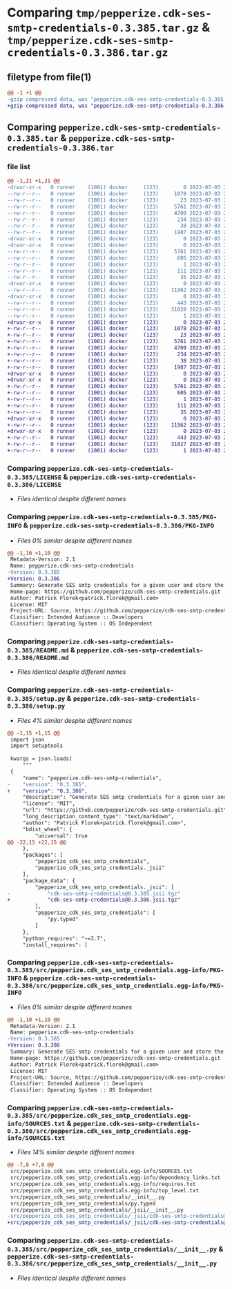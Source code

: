 # Comparing `tmp/pepperize.cdk-ses-smtp-credentials-0.3.385.tar.gz` & `tmp/pepperize.cdk-ses-smtp-credentials-0.3.386.tar.gz`

## filetype from file(1)

```diff
@@ -1 +1 @@
-gzip compressed data, was "pepperize.cdk-ses-smtp-credentials-0.3.385.tar", last modified: Mon Jul  3 22:26:36 2023, max compression
+gzip compressed data, was "pepperize.cdk-ses-smtp-credentials-0.3.386.tar", last modified: Mon Jul  3 22:31:20 2023, max compression
```

## Comparing `pepperize.cdk-ses-smtp-credentials-0.3.385.tar` & `pepperize.cdk-ses-smtp-credentials-0.3.386.tar`

### file list

```diff
@@ -1,21 +1,21 @@
-drwxr-xr-x   0 runner    (1001) docker     (123)        0 2023-07-03 22:26:36.759422 pepperize.cdk-ses-smtp-credentials-0.3.385/
--rw-r--r--   0 runner    (1001) docker     (123)     1078 2023-07-03 22:26:24.000000 pepperize.cdk-ses-smtp-credentials-0.3.385/LICENSE
--rw-r--r--   0 runner    (1001) docker     (123)       23 2023-07-03 22:26:24.000000 pepperize.cdk-ses-smtp-credentials-0.3.385/MANIFEST.in
--rw-r--r--   0 runner    (1001) docker     (123)     5761 2023-07-03 22:26:36.759422 pepperize.cdk-ses-smtp-credentials-0.3.385/PKG-INFO
--rw-r--r--   0 runner    (1001) docker     (123)     4709 2023-07-03 22:26:24.000000 pepperize.cdk-ses-smtp-credentials-0.3.385/README.md
--rw-r--r--   0 runner    (1001) docker     (123)      234 2023-07-03 22:26:24.000000 pepperize.cdk-ses-smtp-credentials-0.3.385/pyproject.toml
--rw-r--r--   0 runner    (1001) docker     (123)       38 2023-07-03 22:26:36.759422 pepperize.cdk-ses-smtp-credentials-0.3.385/setup.cfg
--rw-r--r--   0 runner    (1001) docker     (123)     1987 2023-07-03 22:26:24.000000 pepperize.cdk-ses-smtp-credentials-0.3.385/setup.py
-drwxr-xr-x   0 runner    (1001) docker     (123)        0 2023-07-03 22:26:36.755422 pepperize.cdk-ses-smtp-credentials-0.3.385/src/
-drwxr-xr-x   0 runner    (1001) docker     (123)        0 2023-07-03 22:26:36.755422 pepperize.cdk-ses-smtp-credentials-0.3.385/src/pepperize.cdk_ses_smtp_credentials.egg-info/
--rw-r--r--   0 runner    (1001) docker     (123)     5761 2023-07-03 22:26:36.000000 pepperize.cdk-ses-smtp-credentials-0.3.385/src/pepperize.cdk_ses_smtp_credentials.egg-info/PKG-INFO
--rw-r--r--   0 runner    (1001) docker     (123)      605 2023-07-03 22:26:36.000000 pepperize.cdk-ses-smtp-credentials-0.3.385/src/pepperize.cdk_ses_smtp_credentials.egg-info/SOURCES.txt
--rw-r--r--   0 runner    (1001) docker     (123)        1 2023-07-03 22:26:36.000000 pepperize.cdk-ses-smtp-credentials-0.3.385/src/pepperize.cdk_ses_smtp_credentials.egg-info/dependency_links.txt
--rw-r--r--   0 runner    (1001) docker     (123)      111 2023-07-03 22:26:36.000000 pepperize.cdk-ses-smtp-credentials-0.3.385/src/pepperize.cdk_ses_smtp_credentials.egg-info/requires.txt
--rw-r--r--   0 runner    (1001) docker     (123)       35 2023-07-03 22:26:36.000000 pepperize.cdk-ses-smtp-credentials-0.3.385/src/pepperize.cdk_ses_smtp_credentials.egg-info/top_level.txt
-drwxr-xr-x   0 runner    (1001) docker     (123)        0 2023-07-03 22:26:36.759422 pepperize.cdk-ses-smtp-credentials-0.3.385/src/pepperize_cdk_ses_smtp_credentials/
--rw-r--r--   0 runner    (1001) docker     (123)    11962 2023-07-03 22:26:24.000000 pepperize.cdk-ses-smtp-credentials-0.3.385/src/pepperize_cdk_ses_smtp_credentials/__init__.py
-drwxr-xr-x   0 runner    (1001) docker     (123)        0 2023-07-03 22:26:36.759422 pepperize.cdk-ses-smtp-credentials-0.3.385/src/pepperize_cdk_ses_smtp_credentials/_jsii/
--rw-r--r--   0 runner    (1001) docker     (123)      443 2023-07-03 22:26:24.000000 pepperize.cdk-ses-smtp-credentials-0.3.385/src/pepperize_cdk_ses_smtp_credentials/_jsii/__init__.py
--rw-r--r--   0 runner    (1001) docker     (123)    31028 2023-07-03 22:26:24.000000 pepperize.cdk-ses-smtp-credentials-0.3.385/src/pepperize_cdk_ses_smtp_credentials/_jsii/cdk-ses-smtp-credentials@0.3.385.jsii.tgz
--rw-r--r--   0 runner    (1001) docker     (123)        1 2023-07-03 22:26:24.000000 pepperize.cdk-ses-smtp-credentials-0.3.385/src/pepperize_cdk_ses_smtp_credentials/py.typed
+drwxr-xr-x   0 runner    (1001) docker     (123)        0 2023-07-03 22:31:20.478084 pepperize.cdk-ses-smtp-credentials-0.3.386/
+-rw-r--r--   0 runner    (1001) docker     (123)     1078 2023-07-03 22:31:08.000000 pepperize.cdk-ses-smtp-credentials-0.3.386/LICENSE
+-rw-r--r--   0 runner    (1001) docker     (123)       23 2023-07-03 22:31:08.000000 pepperize.cdk-ses-smtp-credentials-0.3.386/MANIFEST.in
+-rw-r--r--   0 runner    (1001) docker     (123)     5761 2023-07-03 22:31:20.478084 pepperize.cdk-ses-smtp-credentials-0.3.386/PKG-INFO
+-rw-r--r--   0 runner    (1001) docker     (123)     4709 2023-07-03 22:31:08.000000 pepperize.cdk-ses-smtp-credentials-0.3.386/README.md
+-rw-r--r--   0 runner    (1001) docker     (123)      234 2023-07-03 22:31:08.000000 pepperize.cdk-ses-smtp-credentials-0.3.386/pyproject.toml
+-rw-r--r--   0 runner    (1001) docker     (123)       38 2023-07-03 22:31:20.478084 pepperize.cdk-ses-smtp-credentials-0.3.386/setup.cfg
+-rw-r--r--   0 runner    (1001) docker     (123)     1987 2023-07-03 22:31:08.000000 pepperize.cdk-ses-smtp-credentials-0.3.386/setup.py
+drwxr-xr-x   0 runner    (1001) docker     (123)        0 2023-07-03 22:31:20.474084 pepperize.cdk-ses-smtp-credentials-0.3.386/src/
+drwxr-xr-x   0 runner    (1001) docker     (123)        0 2023-07-03 22:31:20.478084 pepperize.cdk-ses-smtp-credentials-0.3.386/src/pepperize.cdk_ses_smtp_credentials.egg-info/
+-rw-r--r--   0 runner    (1001) docker     (123)     5761 2023-07-03 22:31:20.000000 pepperize.cdk-ses-smtp-credentials-0.3.386/src/pepperize.cdk_ses_smtp_credentials.egg-info/PKG-INFO
+-rw-r--r--   0 runner    (1001) docker     (123)      605 2023-07-03 22:31:20.000000 pepperize.cdk-ses-smtp-credentials-0.3.386/src/pepperize.cdk_ses_smtp_credentials.egg-info/SOURCES.txt
+-rw-r--r--   0 runner    (1001) docker     (123)        1 2023-07-03 22:31:20.000000 pepperize.cdk-ses-smtp-credentials-0.3.386/src/pepperize.cdk_ses_smtp_credentials.egg-info/dependency_links.txt
+-rw-r--r--   0 runner    (1001) docker     (123)      111 2023-07-03 22:31:20.000000 pepperize.cdk-ses-smtp-credentials-0.3.386/src/pepperize.cdk_ses_smtp_credentials.egg-info/requires.txt
+-rw-r--r--   0 runner    (1001) docker     (123)       35 2023-07-03 22:31:20.000000 pepperize.cdk-ses-smtp-credentials-0.3.386/src/pepperize.cdk_ses_smtp_credentials.egg-info/top_level.txt
+drwxr-xr-x   0 runner    (1001) docker     (123)        0 2023-07-03 22:31:20.478084 pepperize.cdk-ses-smtp-credentials-0.3.386/src/pepperize_cdk_ses_smtp_credentials/
+-rw-r--r--   0 runner    (1001) docker     (123)    11962 2023-07-03 22:31:08.000000 pepperize.cdk-ses-smtp-credentials-0.3.386/src/pepperize_cdk_ses_smtp_credentials/__init__.py
+drwxr-xr-x   0 runner    (1001) docker     (123)        0 2023-07-03 22:31:20.478084 pepperize.cdk-ses-smtp-credentials-0.3.386/src/pepperize_cdk_ses_smtp_credentials/_jsii/
+-rw-r--r--   0 runner    (1001) docker     (123)      443 2023-07-03 22:31:08.000000 pepperize.cdk-ses-smtp-credentials-0.3.386/src/pepperize_cdk_ses_smtp_credentials/_jsii/__init__.py
+-rw-r--r--   0 runner    (1001) docker     (123)    31027 2023-07-03 22:31:08.000000 pepperize.cdk-ses-smtp-credentials-0.3.386/src/pepperize_cdk_ses_smtp_credentials/_jsii/cdk-ses-smtp-credentials@0.3.386.jsii.tgz
+-rw-r--r--   0 runner    (1001) docker     (123)        1 2023-07-03 22:31:08.000000 pepperize.cdk-ses-smtp-credentials-0.3.386/src/pepperize_cdk_ses_smtp_credentials/py.typed
```

### Comparing `pepperize.cdk-ses-smtp-credentials-0.3.385/LICENSE` & `pepperize.cdk-ses-smtp-credentials-0.3.386/LICENSE`

 * *Files identical despite different names*

### Comparing `pepperize.cdk-ses-smtp-credentials-0.3.385/PKG-INFO` & `pepperize.cdk-ses-smtp-credentials-0.3.386/PKG-INFO`

 * *Files 0% similar despite different names*

```diff
@@ -1,10 +1,10 @@
 Metadata-Version: 2.1
 Name: pepperize.cdk-ses-smtp-credentials
-Version: 0.3.385
+Version: 0.3.386
 Summary: Generate SES smtp credentials for a given user and store the credentials in a SecretsManager Secret.
 Home-page: https://github.com/pepperize/cdk-ses-smtp-credentials.git
 Author: Patrick Florek<patrick.florek@gmail.com>
 License: MIT
 Project-URL: Source, https://github.com/pepperize/cdk-ses-smtp-credentials.git
 Classifier: Intended Audience :: Developers
 Classifier: Operating System :: OS Independent
```

### Comparing `pepperize.cdk-ses-smtp-credentials-0.3.385/README.md` & `pepperize.cdk-ses-smtp-credentials-0.3.386/README.md`

 * *Files identical despite different names*

### Comparing `pepperize.cdk-ses-smtp-credentials-0.3.385/setup.py` & `pepperize.cdk-ses-smtp-credentials-0.3.386/setup.py`

 * *Files 4% similar despite different names*

```diff
@@ -1,15 +1,15 @@
 import json
 import setuptools
 
 kwargs = json.loads(
     """
 {
     "name": "pepperize.cdk-ses-smtp-credentials",
-    "version": "0.3.385",
+    "version": "0.3.386",
     "description": "Generate SES smtp credentials for a given user and store the credentials in a SecretsManager Secret.",
     "license": "MIT",
     "url": "https://github.com/pepperize/cdk-ses-smtp-credentials.git",
     "long_description_content_type": "text/markdown",
     "author": "Patrick Florek<patrick.florek@gmail.com>",
     "bdist_wheel": {
         "universal": true
@@ -22,15 +22,15 @@
     },
     "packages": [
         "pepperize_cdk_ses_smtp_credentials",
         "pepperize_cdk_ses_smtp_credentials._jsii"
     ],
     "package_data": {
         "pepperize_cdk_ses_smtp_credentials._jsii": [
-            "cdk-ses-smtp-credentials@0.3.385.jsii.tgz"
+            "cdk-ses-smtp-credentials@0.3.386.jsii.tgz"
         ],
         "pepperize_cdk_ses_smtp_credentials": [
             "py.typed"
         ]
     },
     "python_requires": "~=3.7",
     "install_requires": [
```

### Comparing `pepperize.cdk-ses-smtp-credentials-0.3.385/src/pepperize.cdk_ses_smtp_credentials.egg-info/PKG-INFO` & `pepperize.cdk-ses-smtp-credentials-0.3.386/src/pepperize.cdk_ses_smtp_credentials.egg-info/PKG-INFO`

 * *Files 0% similar despite different names*

```diff
@@ -1,10 +1,10 @@
 Metadata-Version: 2.1
 Name: pepperize.cdk-ses-smtp-credentials
-Version: 0.3.385
+Version: 0.3.386
 Summary: Generate SES smtp credentials for a given user and store the credentials in a SecretsManager Secret.
 Home-page: https://github.com/pepperize/cdk-ses-smtp-credentials.git
 Author: Patrick Florek<patrick.florek@gmail.com>
 License: MIT
 Project-URL: Source, https://github.com/pepperize/cdk-ses-smtp-credentials.git
 Classifier: Intended Audience :: Developers
 Classifier: Operating System :: OS Independent
```

### Comparing `pepperize.cdk-ses-smtp-credentials-0.3.385/src/pepperize.cdk_ses_smtp_credentials.egg-info/SOURCES.txt` & `pepperize.cdk-ses-smtp-credentials-0.3.386/src/pepperize.cdk_ses_smtp_credentials.egg-info/SOURCES.txt`

 * *Files 14% similar despite different names*

```diff
@@ -7,8 +7,8 @@
 src/pepperize.cdk_ses_smtp_credentials.egg-info/SOURCES.txt
 src/pepperize.cdk_ses_smtp_credentials.egg-info/dependency_links.txt
 src/pepperize.cdk_ses_smtp_credentials.egg-info/requires.txt
 src/pepperize.cdk_ses_smtp_credentials.egg-info/top_level.txt
 src/pepperize_cdk_ses_smtp_credentials/__init__.py
 src/pepperize_cdk_ses_smtp_credentials/py.typed
 src/pepperize_cdk_ses_smtp_credentials/_jsii/__init__.py
-src/pepperize_cdk_ses_smtp_credentials/_jsii/cdk-ses-smtp-credentials@0.3.385.jsii.tgz
+src/pepperize_cdk_ses_smtp_credentials/_jsii/cdk-ses-smtp-credentials@0.3.386.jsii.tgz
```

### Comparing `pepperize.cdk-ses-smtp-credentials-0.3.385/src/pepperize_cdk_ses_smtp_credentials/__init__.py` & `pepperize.cdk-ses-smtp-credentials-0.3.386/src/pepperize_cdk_ses_smtp_credentials/__init__.py`

 * *Files identical despite different names*

